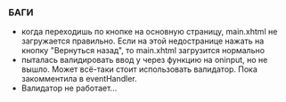 ### БАГИ

* когда переходишь по кнопке на основную страницу, main.xhtml не загружается правильно. Если на этой недостранице нажать на кнопку "Вернуться назад", то main.xhtml загрузится нормально
* пыталась валидировать ввод y через функцию на oninput, но не вышло. Может всё-таки стоит использовать валидатор. Пока закомментила в eventHandler.
* Валидатор не работает...



